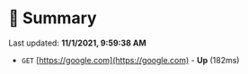 # 📖 Summary
Last updated: **11/1/2021, 9:59:38 AM**

- `GET` [https://google.com](https://google.com) - **Up** (182ms)
